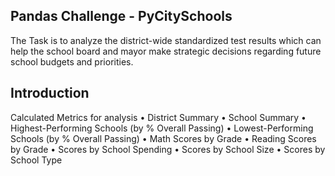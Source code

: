 ## Pandas Challenge - PyCitySchools  ##

The Task is to analyze the district-wide standardized test results which can help the school board and mayor make strategic decisions regarding future school budgets and priorities.

## Introduction ##

Calculated Metrics for analysis
•	District Summary
•	School Summary
•	Highest-Performing Schools (by % Overall Passing)
•	Lowest-Performing Schools (by % Overall Passing)
•	Math Scores by Grade
•	Reading Scores by Grade
•	Scores by School Spending
•	Scores by School Size
•	Scores by School Type
